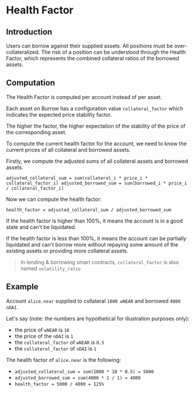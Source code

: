 # Health Factor

## Introduction <a href="#introduction" id="introduction"></a>

Users can borrow against their supplied assets. All positions must be over-collateralized. The risk of a position can be understood through the Health Factor, which represents the combined collateral ratios of the borrowed assets.

## Computation <a href="#computation" id="computation"></a>

The Health Factor is computed per account instead of per asset.

Each asset on Burrow has a configuration value `collateral_factor` which indicates the expected price stability factor.

The higher the factor, the higher expectation of the stability of the price of the corresponding asset.

To compute the current health factor for the account, we need to know the current prices of all collateral and borrowed assets.

Firstly, we compute the adjusted sums of all collateral assets and borrowed assets.

`adjusted_collateral_sum = sum(collateral_i * price_i * collateral_factor_i) adjusted_borrowed_sum = sum(borrowed_i * price_i / collateral_factor_i)`

Now we can compute the health factor:

`health_factor = adjusted_collateral_sum / adjusted_borrowed_sum`

If the health factor is higher than 100%, it means the account is in a good state and can't be liquidated.

If the health factor is less than 100%, it means the account can be partially liquidated and can't borrow more without repaying some amount of the existing assets or providing more collateral assets.



> In lending & borrowing smart contracts, `collateral_factor` is also named `volatility_ratio`

Example\
 <a href="#computation" id="computation"></a>
---------------------------------------------

Account `alice.near` supplied to collateral `1000 wNEAR` and borrowed `4000 nDAI`.

Let's say (note: the numbers are hypothetical for illustration purposes only):

* the price of `wNEAR` is `10`
* the price of the `nDAI` is `1`
* the `collateral_factor` of `wNEAR` is `0.5`
* the `collateral_factor` of `nDAI` is `1`

The health factor of `alice.near` is the following:

* `adjusted_collateral_sum = sum(1000 * 10 * 0.5) = 5000`
* `adjusted_borrowed_sum = sum(4000 * 1 / 1) = 4000`
* `health_factor = 5000 / 4000 = 125%`
